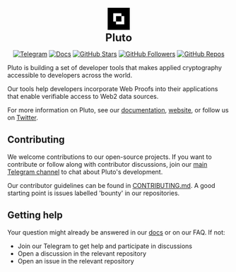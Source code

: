 <p align="center">
  <img src="https://raw.githubusercontent.com/pluto/.github/main/profile/assets/assets_ios_Pluto-1024%401x.png" alt="Pluto Logo" width="50" height="50">
  <br>
  <b style="font-size: 24px;">Pluto</b>
</p>
<p align="center">
  <a href="https://t.me/pluto_xyz/1"><img src="https://img.shields.io/badge/Telegram-Group-8B5CF6?style=flat-square&logo=telegram&logoColor=white&labelColor=24292e&scale=1.5" alt="Telegram"></a>
  <a href="https://docs.pluto.xyz/"><img src="https://img.shields.io/badge/Docs-Pluto-8B5CF6?style=flat-square&logo=readme&logoColor=white&labelColor=24292e&scale=1.5" alt="Docs"></a>
  <a href="https://github.com/pluto"><img src="https://img.shields.io/github/stars/pluto?style=flat-square&logo=github&logoColor=white&label=Stars&labelColor=24292e&color=8B5CF6&scale=1.5" alt="GitHub Stars"></a>
  <a href="https://github.com/pluto"><img src="https://img.shields.io/github/followers/pluto?style=flat-square&logo=github&logoColor=white&label=Followers&labelColor=24292e&color=8B5CF6&scale=1.5" alt="GitHub Followers"></a>
  <a href="https://github.com/pluto"><img src="https://img.shields.io/badge/dynamic/json?style=flat-square&logo=github&logoColor=white&label=Repos&labelColor=24292e&color=8B5CF6&query=%24.public_repos&url=https%3A%2F%2Fapi.github.com%2Forgs%2Fpluto&scale=1.5" alt="GitHub Repos"></a>
</p>
Pluto is building a set of developer tools that makes applied cryptography accessible to developers across the world. 

Our tools help developers incorporate Web Proofs into their applications that enable verifiable access to Web2 data sources.

For more information on Pluto, see our [documentation](https://docs.pluto.xyz), [website](https://pluto.xyz), or follow us on [Twitter](https://twitter.com/plutolabs_).



## Contributing

We welcome contributions to our open-source projects. If you want to contribute or follow along with contributor discussions, join our [main Telegram channel](https://t.me/pluto_xyz/1) to chat about Pluto's development.

Our contributor guidelines can be found in [CONTRIBUTING.md](./CONTRIBUTING.md). A good starting point is issues labelled 'bounty' in our repositories.


## Getting help


Your question might already be answered in our [docs](https://docs.pluto.xyz) or on our FAQ. If not:

- Join our Telegram to get help and participate in discussions
- Open a discussion in the relevant repository
- Open an issue in the relevant repository
